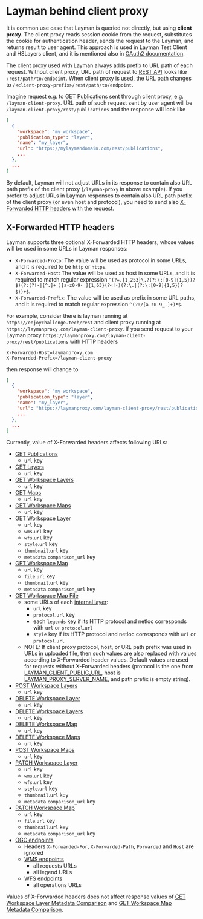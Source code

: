 # Layman behind client proxy

It is common use case that Layman is queried not directly, but using **client proxy**. The client proxy reads session cookie from the request, substitutes the cookie for authentication header, sends the request to the Layman, and returns result to user agent. This approach is used in Layman Test Client and HSLayers client, and it is mentioned also in [OAuth2 documentation](oauth2/index.md#request-layman-rest-api).

The client proxy used with Layman always adds prefix to URL path of each request. Without client proxy, URL path of request to [REST API](rest.md) looks like `/rest/path/to/endpoint`. When client proxy is used, the URL path changes to `/<client-proxy-prefix>/rest/path/to/endpoint`.

Imagine request e.g. to [GET Publications](rest.md#get-publications) sent through client proxy, e.g. `/layman-client-proxy`. URL path of such request sent by user agent will be `/layman-client-proxy/rest/publications` and the response will look like

```json
[
  {
    "workspace": "my_workspace",
    "publication_type": "layer",
    "name": "my_layer",
    "url": "https://mylaymandomain.com/rest/publications",
    ...
  },
  ...
]
```

By default, Layman will not adjust URLs in its response to contain also URL path prefix of the client proxy (`/layman-proxy` in above example). If you prefer to adjust URLs in Layman responses to contain also URL path prefix of the client proxy (or even host and protocol), you need to send also [X-Forwarded HTTP headers](#x-forwarded-http-headers) with the request.

## X-Forwarded HTTP headers

Layman supports three optional X-Forwarded HTTP headers, whose values will be used in some URLs in Layman responses:
- `X-Forwarded-Proto`: The value will be used as protocol in some URLs, and it is required to be `http` or `https`.
- `X-Forwarded-Host`: The value will be used as host in some URLs, and it is required to match regular expression `^(?=.{1,253}\.?(?:\:[0-9]{1,5})?$)(?:(?!-|[^.]+_)[a-z0-9-_]{1,63}(?<!-)(?:\.|(?:\:[0-9]{1,5})?$))+$`.
- `X-Forwarded-Prefix`: The value will be used as prefix in some URL paths, and it is required to match regular expression `^(?:/[a-z0-9_-]+)*$`.

For example, consider there is layman running at `https://enjoychallenge.tech/rest` and client proxy running at `https://laymanproxy.com/layman-client-proxy`. If you send request to your Layman proxy `https://laymanproxy.com/layman-client-proxy/rest/publications` with HTTP headers
```
X-Forwarded-Host=laymanproxy.com
X-Forwarded-Prefix=/layman-client-proxy
```
then response will change to

```json
[
  {
    "workspace": "my_workspace",
    "publication_type": "layer",
    "name": "my_layer",
    "url": "https://laymanproxy.com/layman-client-proxy/rest/publications",
    ...
  },
  ...
]
```

Currently, value of X-Forwarded headers affects following URLs:
* [GET Publications](rest.md#get-publications)
  * `url` key
* [GET Layers](rest.md#get-layers)
  * `url` key
* [GET Workspace Layers](rest.md#get-workspace-layers)
  * `url` key
* [GET Maps](rest.md#get-maps)
  * `url` key
* [GET Workspace Maps](rest.md#get-workspace-maps)
  * `url` key
* [GET Workspace Layer](rest.md#get-workspace-layer)
  * `url` key
  * `wms`.`url` key
  * `wfs`.`url` key
  * `style`.`url` key
  * `thumbnail`.`url` key
  * `metadata`.`comparison_url` key
* [GET Workspace Map](rest.md#get-workspace-map)
  * `url` key
  * `file`.`url` key
  * `thumbnail`.`url` key
  * `metadata`.`comparison_url` key
* [GET Workspace Map File](rest.md#get-workspace-map-file)
  * some URLs of each [internal layer](models.md#internal-map-layer):
    * `url` key
    * `protocol`.`url` key
    * each `legends` key if its HTTP protocol and netloc corresponds with `url` or `protocol`.`url`
    * `style` key if its HTTP protocol and netloc corresponds with `url` or `protocol`.`url`
  * NOTE: If client proxy protocol, host, or URL path prefix was used in URLs in uploaded file, then such values are also replaced with values according to X-Forwarded header values. Default values are used for requests without X-Forwarded headers (protocol is the one from [LAYMAN_CLIENT_PUBLIC_URL](env-settings.md#layman_client_public_url), host is [LAYMAN_PROXY_SERVER_NAME](env-settings.md#layman_proxy_server_name), and path prefix is empty string).
* [POST Workspace Layers](rest.md#post-workspace-layers)
  * `url` key
* [DELETE Workspace Layer](rest.md#delete-workspace-layer)
  * `url` key
* [DELETE Workspace Layers](rest.md#delete-workspace-layers)
  * `url` key
* [DELETE Workspace Map](rest.md#delete-workspace-map)
  * `url` key
* [DELETE Workspace Maps](rest.md#delete-workspace-maps)
  * `url` key
* [POST Workspace Maps](rest.md#post-workspace-maps)
  * `url` key
* [PATCH Workspace Layer](rest.md#patch-workspace-layer)
  * `url` key
  * `wms`.`url` key
  * `wfs`.`url` key
  * `style`.`url` key
  * `thumbnail`.`url` key
  * `metadata`.`comparison_url` key
* [PATCH Workspace Map](rest.md#patch-workspace-map)
  * `url` key
  * `file`.`url` key
  * `thumbnail`.`url` key
  * `metadata`.`comparison_url` key
* [OGC endpoints](endpoints.md)
  * Headers `X-Forwarded-For`, `X-Forwarded-Path`, `Forwarded` and `Host` are ignored
  * [WMS endpoints](endpoints.md#web-map-service)
    * all requests URLs
    * all legend URLs
  * [WFS endpoints](endpoints.md#web-feature-service)
    * all operations URLs

Values of X-Forwarded headers does not affect response values of [GET Workspace Layer Metadata Comparison](rest.md#get-workspace-layer-metadata-comparison) and [GET Workspace Map Metadata Comparison](rest.md#get-workspace-map-metadata-comparison).
